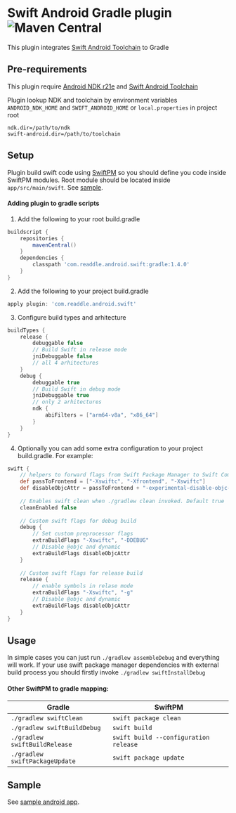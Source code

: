
# Swift Android Gradle plugin ![Maven Central](https://img.shields.io/maven-central/v/com.readdle.android.swift/gradle)

This plugin integrates [Swift Android Toolchain](https://github.com/readdle/swift-android-toolchain) to Gradle

## Pre-requirements

This plugin require [Android NDK r21e](https://dl.google.com/android/repository/android-ndk-r21e-darwin-x86_64.zip) and [Swift Android Toolchain](https://github.com/readdle/swift-android-toolchain/releases/latest)

Plugin lookup NDK and toolchain by environment variables `ANDROID_NDK_HOME` and `SWIFT_ANDROID_HOME` or `local.properties` in project root

    ndk.dir=/path/to/ndk
    swift-android.dir=/path/to/toolchain

## Setup

Plugin build swift code using [SwiftPM](https://github.com/apple/swift-package-manager) so you should define you code inside SwiftPM modules. Root module should be located inside `app/src/main/swift`. See [sample](https://github.com/readdle/swift-android-architecture).

#### Adding plugin to gradle scripts
1. Add the following to your root build.gradle

```gradle
buildscript {
    repositories {
        mavenCentral()
    }
    dependencies {
        classpath 'com.readdle.android.swift:gradle:1.4.0'
    }
}
```

2. Add the following to your project build.gradle

```gradle
apply plugin: 'com.readdle.android.swift'
```

3. Configure build types and arhitecture

```gradle
buildTypes {
    release {
        debuggable false
        // Build Swift in release mode
        jniDebuggable false
        // all 4 arhitectures
    }
    debug {
        debuggable true
        // Build Swift in debug mode
        jniDebuggable true
        // only 2 arhitectures
        ndk {
            abiFilters = ["arm64-v8a", "x86_64"]
        }
    }
}
```

4. Optionally you can add some extra configuration to your project build.gradle. For example:

```gradle
swift {
    // helpers to forward flags from Swift Package Manager to Swift Compiler Frontend
    def passToFrontend = ["-Xswiftc", "-Xfrontend", "-Xswiftc"]
    def disableObjcAttr = passToFrontend + "-experimental-disable-objc-attr"
    
    // Enables swift clean when ./gradlew clean invoked. Default true
    cleanEnabled false 
    
    // Custom swift flags for debug build
    debug {
        // Set custom preprocessor flags
        extraBuildFlags "-Xswiftc", "-DDEBUG"
        // Disable @objc and dynamic
        extraBuildFlags disableObjcAttr
    }
    
    // Custom swift flags for release build
    release {
        // enable symbols in relase mode
        extraBuildFlags "-Xswiftc", "-g"
        // Disable @objc and dynamic
        extraBuildFlags disableObjcAttr
    }
}
```

## Usage

In simple cases you can just run `./gradlew assembleDebug` and everything will work.
If your use swift package manager dependencies with external build process you should firstly invoke `./gradlew swiftInstallDebug`

#### Other SwiftPM to gradle mapping:

| Gradle                         | SwiftPM                               |
|--------------------------------|---------------------------------------|
| `./gradlew swiftClean`         | `swift package clean`                 |
| `./gradlew swiftBuildDebug`    | `swift build`                         |
| `./gradlew swiftBuildRelease`  | `swift build --configuration release` |
| `./gradlew swiftPackageUpdate` | `swift package update`                |

## Sample

See [sample android app](https://github.com/readdle/swift-android-architecture).
